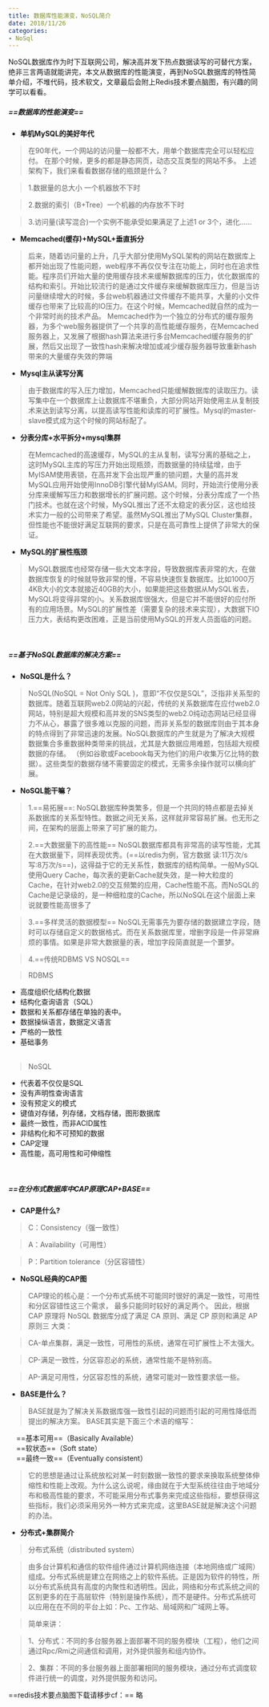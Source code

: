 ```yaml
---
title: 数据库性能演变，NoSQL简介
date: 2018/11/26
categories:
- NoSql
---
```

NoSQL数据库作为时下互联网公司，解决高并发下热点数据读写的可替代方案，绝非三言两语就能讲完，本文从数据库的性能演变，再到NoSQL数据库的特性简单介绍，不堆代码，技术软文，文章最后会附上Redis技术要点脑图，有兴趣的同学可以看看。
<!-- more -->

##### ==*数据库的性能演变*==
* **单机MySQL的美好年代**
> 在90年代，一个网站的访问量一般都不大，用单个数据库完全可以轻松应付。
在那个时候，更多的都是静态网页，动态交互类型的网站不多。
上述架构下，我们来看看数据存储的瓶颈是什么？

 > 1.数据量的总大小 一个机器放不下时

 > 2.数据的索引（B+Tree）一个机器的内存放不下时

 > 3.访问量(读写混合)一个实例不能承受如果满足了上述1 or 3个，进化......

* **Memcached(缓存)+MySQL+垂直拆分**
> 后来，随着访问量的上升，几乎大部分使用MySQL架构的网站在数据库上都开始出现了性能问题，web程序不再仅仅专注在功能上，同时也在追求性能。程序员们开始大量的使用缓存技术来缓解数据库的压力，优化数据库的结构和索引。开始比较流行的是通过文件缓存来缓解数据库压力，但是当访问量继续增大的时候，多台web机器通过文件缓存不能共享，大量的小文件缓存也带来了比较高的IO压力。在这个时候，Memcached就自然的成为一个非常时尚的技术产品。
> Memcached作为一个独立的分布式的缓存服务器，为多个web服务器提供了一个共享的高性能缓存服务，在Memcached服务器上，又发展了根据hash算法来进行多台Memcached缓存服务的扩展，然后又出现了一致性hash来解决增加或减少缓存服务器导致重新hash带来的大量缓存失效的弊端

* **Mysql主从读写分离**
> 由于数据库的写入压力增加，Memcached只能缓解数据库的读取压力。读写集中在一个数据库上让数据库不堪重负，大部分网站开始使用主从复制技术来达到读写分离，以提高读写性能和读库的可扩展性。Mysql的master-slave模式成为这个时候的网站标配了。

* **分表分库+水平拆分+mysql集群**
> 在Memcached的高速缓存，MySQL的主从复制，读写分离的基础之上，这时MySQL主库的写压力开始出现瓶颈，而数据量的持续猛增，由于MyISAM使用表锁，在高并发下会出现严重的锁问题，大量的高并发MySQL应用开始使用InnoDB引擎代替MyISAM。同时，开始流行使用分表分库来缓解写压力和数据增长的扩展问题。这个时候，分表分库成了一个热门技术。也就在这个时候，MySQL推出了还不太稳定的表分区，这也给技术实力一般的公司带来了希望。虽然MySQL推出了MySQL Cluster集群，但性能也不能很好满足互联网的要求，只是在高可靠性上提供了非常大的保证。

* **MySQL的扩展性瓶颈**
> MySQL数据库也经常存储一些大文本字段，导致数据库表非常的大，在做数据库恢复的时候就导致非常的慢，不容易快速恢复数据库。比如1000万4KB大小的文本就接近40GB的大小，如果能把这些数据从MySQL省去，MySQL将变得非常的小。关系数据库很强大，但是它并不能很好的应付所有的应用场景。MySQL的扩展性差（需要复杂的技术来实现），大数据下IO压力大，表结构更改困难，正是当前使用MySQL的开发人员面临的问题。

<br/>

##### ==*基于NoSQL数据库的解决方案*==
* **NoSQL是什么？**
> NoSQL(NoSQL = Not Only SQL )，意即“不仅仅是SQL”，泛指非关系型的数据库。随着互联网web2.0网站的兴起，传统的关系数据库在应付web2.0网站，特别是超大规模和高并发的SNS类型的web2.0纯动态网站已经显得力不从心，暴露了很多难以克服的问题，而非关系型的数据库则由于其本身的特点得到了非常迅速的发展。NoSQL数据库的产生就是为了解决大规模数据集合多重数据种类带来的挑战，尤其是大数据应用难题，包括超大规模数据的存储。
（例如谷歌或Facebook每天为他们的用户收集万亿比特的数据）。这些类型的数据存储不需要固定的模式，无需多余操作就可以横向扩展。

* **NoSQL能干嘛？**

 > 1.==易拓展==:
NoSQL数据库种类繁多，但是一个共同的特点都是去掉关系数据库的关系型特性。数据之间无关系，这样就非常容易扩展。也无形之间，在架构的层面上带来了可扩展的能力。

 > 2.==大数据量下的高性能==
NoSQL数据库都具有非常高的读写性能，尤其在大数据量下，同样表现优秀。(==以redis为例，官方数据 读:11万次/s 写:8万次/s==)，这得益于它的无关系性，数据库的结构简单。一般MySQL使用Query Cache，每次表的更新Cache就失效，是一种大粒度的Cache，在针对web2.0的交互频繁的应用，Cache性能不高。而NoSQL的Cache是记录级的，是一种细粒度的Cache，所以NoSQL在这个层面上来说就要性能高很多了<br/>

 > 3.==多样灵活的数据模型==
NoSQL无需事先为要存储的数据建立字段，随时可以存储自定义的数据格式。而在关系数据库里，增删字段是一件非常麻烦的事情。如果是非常大数据量的表，增加字段简直就是一个噩梦。

 > 4.==传统RDBMS VS NOSQL==

 > RDBMS
 - 高度组织化结构化数据<br/>
 - 结构化查询语言（SQL）<br/>
 - 数据和关系都存储在单独的表中。<br/>
 - 数据操纵语言，数据定义语言<br/>
 - 严格的一致性<br/>
 - 基础事务<br/><br/>

 > NoSQL
 - 代表着不仅仅是SQL<br/>
 - 没有声明性查询语言<br/>
 - 没有预定义的模式<br/>
 - 键值对存储，列存储，文档存储，图形数据库<br/>
 - 最终一致性，而非ACID属性<br/>
 - 非结构化和不可预知的数据<br/>
 - CAP定理<br/>
 - 高性能，高可用性和可伸缩性<br/>

<br/>

##### ==*在分布式数据库中CAP原理CAP+BASE*==

* **CAP是什么?**
 > C：Consistency（强一致性）

 > A：Availability（可用性）

 > P：Partition tolerance（分区容错性）

* **NoSQL经典的CAP图**

 > CAP理论的核心是：一个分布式系统不可能同时很好的满足一致性，可用性和分区容错性这三个需求，
最多只能同时较好的满足两个。
因此，根据 CAP 原理将 NoSQL 数据库分成了满足 CA 原则、满足 CP 原则和满足 AP 原则三 大类：

 > CA-单点集群，满足一致性，可用性的系统，通常在可扩展性上不太强大。

 > CP-满足一致性，分区容忍必的系统，通常性能不是特别高。

 > AP-满足可用性，分区容忍性的系统，通常可能对一致性要求低一些。

* **BASE是什么？**

 > BASE就是为了解决关系数据库强一致性引起的问题而引起的可用性降低而提出的解决方案。
BASE其实是下面三个术语的缩写：

    ==基本可用==（Basically Available）<br/>
    ==软状态==（Soft state）<br/>
    ==最终一致==（Eventually consistent）

 > 它的思想是通过让系统放松对某一时刻数据一致性的要求来换取系统整体伸缩性和性能上改观。为什么这么说呢，缘由就在于大型系统往往由于地域分布和极高性能的要求，不可能采用分布式事务来完成这些指标，要想获得这些指标，我们必须采用另外一种方式来完成，这里BASE就是解决这个问题的办法。

* **分布式+集群简介**

 > 分布式系统（distributed system）

 > 由多台计算机和通信的软件组件通过计算机网络连接（本地网络或广域网）组成。分布式系统是建立在网络之上的软件系统。正是因为软件的特性，所以分布式系统具有高度的内聚性和透明性。因此，网络和分布式系统之间的区别更多的在于高层软件（特别是操作系统），而不是硬件。分布式系统可以应用在在不同的平台上如：Pc、工作站、局域网和广域网上等。

 > 简单来讲：

 > 1、分布式：不同的多台服务器上面部署不同的服务模块（工程），他们之间通过Rpc/Rmi之间通信和调用，对外提供服务和组内协作。

 > 2、集群：不同的多台服务器上面部署相同的服务模块，通过分布式调度软件进行统一的调度，对外提供服务和访问。
 




==redis技术要点脑图下载请移步cf：==
略

